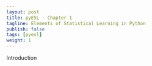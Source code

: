 ```yaml
---
layout: post
title: pyESL - Chapter 1
tagline: Elements of Statistical Learning in Python
publish: false
tags: [pyesl]
weight: 1
---
```


<p>Introduction</p>
